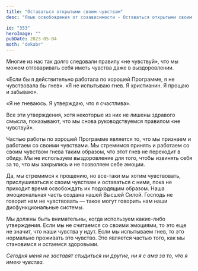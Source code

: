 ```yaml
---
title: "Оставаться открытыми своим чувствам"
desc: "Язык освобождения от созависимости - Оставаться открытыми своим чувствам"

id: "353"
heroImage: ""
pubDate: 2023-05-04
moth: "dekabr"
---
```


Многие из нас так долго следовали правилу «не чувствуй», что мы можем
отговаривать себя иметь чувства даже в выздоровлении.

«Если бы я действительно работала по хорошей Программе, я не чувствовала бы
гнев». «Я не испытываю гнев. Я христианин. Я прощаю и забываю».

«Я не гневаюсь. Я утверждаю, что я счастлива».

Все эти утверждения, хотя некоторые из них не лишены здравого смысла,
показывают, что мы снова руководствуемся правилом «не чувствуй».

Частью работы по хорошей Программе является то, что мы признаем и работаем со
своими чувствами. Мы стремимся принять и работаем со своим чувством гнева
таким образом, что этот гнев не переходит в обиду. Мы не используем
выздоровление для того, чтобы извинять себя за то, что мы закрылись и не
позволяем себе эмоции.

Да, мы стремимся к прощению, но все-таки мы хотим чувствовать, прислушиваться
к своим чувствам и оставаться с ними, пока не приходит время освобождать их
подходящим образом. Наша эмоциональная часть создана нашей Высшей Силой.
Господь не говорит нам не чувствовать — такое могут говорить нам наши
дисфункциональные системы.

Мы должны быть внимательны, когда используем какие-либо утверждения. Если мы
не считаемся со своими эмоциями, то это еще не значит, что наши чувства у
идут. Если мы испытываем гнев, то это нормально проживать это чувство. Это
является частью того, как мы становимся и остаемся здоровыми.

_Сегодня_ _меня_ _не_ _заставят_ _стыдиться_ _ни_ _другие,_ _ни_ _я_ _с_ _ама_
_за_ _то,_ _что_ _я_ _имею_ _чувства._
